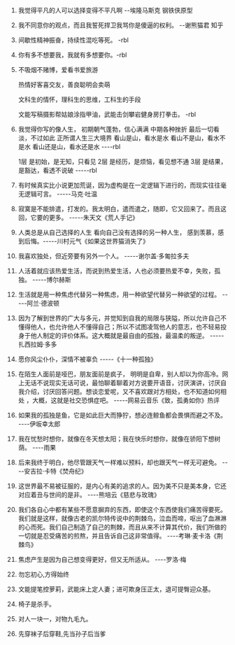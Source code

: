1. 我觉得平凡的人可以选择变得不平凡啊 --埃隆马斯克 钢铁侠原型

2. 我不同意你的观点，而且我誓死捍卫我骂你是傻逼的权利。 --谢熊猫君 知乎

3. 间歇性精神振奋，持续性混吃等死。 -rbl

4. 你有多不想要我，我就有多想要你。-rbl

5. 不吸烟不赌博，爱看书爱旅游

   热情好客喜交友，善良聪明会卖萌

   文科生的情怀，理科生的思维，工科生的手段

   文能写稿摄影帮姑娘涂指甲油，武能击剑攀岩健身房打拳击。 -rbl

6. 我觉得你写的像人生，
   初期朝气蓬勃，信心满满
   中期各种挫折
   最后一切看淡，不过如此
   正所谓人生三大境界
   看山是山，看水是水
   看山不是山，看水不是水
   看山还是山，看水还是水 ----rbl

   1层 是初始，是无知，只看见
   2层 是经历，是烦恼，看见想不通
   3层 是结果，是豁达，看透不说破 -----rbl

7. 有时候真实比小说更加荒诞，因为虚构是在一定逻辑下进行的，而现实往往毫无逻辑可言。   -----马克·吐温

9. 寂寞是不能排遣，打发的。我太明白，遣而遣之，随即，它又回来了。而且这回，它要的更多。 -----朱天文《荒人手记》

10. 人类总是从自己选择的人生 看向自己没有选择的另一种人生， 感到羡慕，感到后悔。-----川村元气《如果这世界猫消失了》

11. 我喜欢独处，但近旁要有另外一个人。  -----谢尔盖·多匍拉多夫

12. 人活着就应该热爱生活，而说到热爱生活，人也必须要热爱不幸，失败，孤独。 -----博尔赫斯

13. 生活就是用一种焦虑代替另一种焦虑，用一种欲望代替另一种欲望的过程。 -----阿兰·德波顿

14. 因为了解到世界的广大与多元，并觉知到自我的局限与狭隘，所以允许自己不懂得他人，也允许他人不懂得自己；所以不试图凌驾他人的意志，也不轻易投身于他人制定的评价体系。这大概就是最自由的孤独，最温柔的叛逆。         -----扎西拉姆·多多

15. 愿你风尘仆仆，深情不被辜负 -----《十一种孤独》

16. 在陌生人面前是哑巴，朋友面前是疯子， 明明是自卑，别人却以为你高冷。网上无话不说现实无话可说，最怕聊着聊着对方说要开语音，讨厌演讲，讨厌自我介绍，讨厌回答问题。想谈恋爱呢，又不喜欢跟对方相处，也不知道如何相处 ，大概，这就是社交恐惧症吧。 -----网易云音乐《致，孤勇如你》 ​​​热评

17. 如果我的孤独是鱼，它是如此巨大而狰狞，想必连鲸鱼都会畏惧而避之不及。 ----伊坂幸太郎

18. 我在忧愁时想你，就像在冬天想太阳；我在快乐时想你，就像在骄阳下想树荫。 ----雨果

19. 后来我终于明白，他尽管跟天气一样难以预料，却也跟天气一样无可避免。 ----安吉拉‧卡特《焚舟纪》

20. 这世界最不易被征服的，是内心有美的追求的人。因为美不只是美本身，它还对应着丑与世间的是非。 ----熊培云《慈悲与玫瑰》

21. 我们各自心中都有某些不愿意摒弃的东西，即使这个东西使我们痛苦得要死。我们就是这样，就像古老的凯尔特传说中的荆棘鸟，泣血而啼，呕出了血淋淋的心而死。我们自己制造了自己的荆棘，而且从来不计算其代价，我们所做的一切就是忍受痛苦的煎熬，并且告诉自己这非常值得。 ----考琳·麦卡洛《荆棘鸟》

22. 焦虑产生是因为自己想变得更好，但又无所适从。 ​​​ ----罗洛·梅

24. 勿忘初心,方得始终

25. 文能提笔控萝莉，武能床上定人妻；进可欺身压正太，退可提臀迎众基。

25. 椅子是杀手。

25. 对人一块一，对物九毛九。

26. 先穿袜子后穿鞋,先当孙子后当爹
